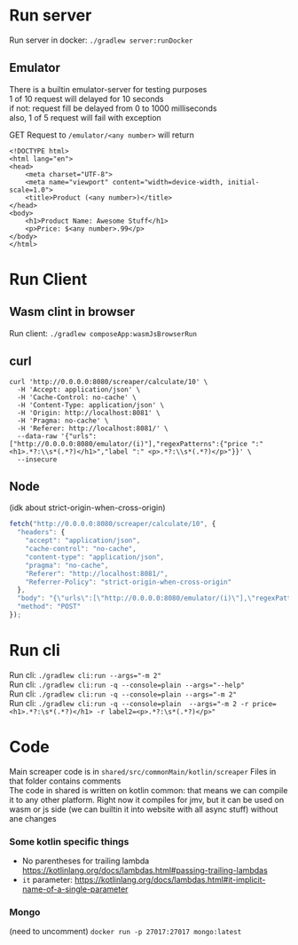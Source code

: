 # Run server
Run server in docker: `./gradlew server:runDocker`
## Emulator
There is a builtin emulator-server for testing purposes  
1 of 10 request will delayed for 10 seconds  
if not: request fill be delayed from 0 to 1000 milliseconds  
also, 1 of 5 request will fail with exception  

GET Request to `/emulator/<any number>` will return
```
<!DOCTYPE html>
<html lang="en">
<head>
    <meta charset="UTF-8">
    <meta name="viewport" content="width=device-width, initial-scale=1.0">
    <title>Product (<any number>)</title>
</head>
<body>
    <h1>Product Name: Awesome Stuff</h1>
    <p>Price: $<any number>.99</p>
</body>
</html>
```

# Run Client
## Wasm clint in browser
Run client: `./gradlew composeApp:wasmJsBrowserRun`

## curl
```shell
curl 'http://0.0.0.0:8080/screaper/calculate/10' \
  -H 'Accept: application/json' \
  -H 'Cache-Control: no-cache' \
  -H 'Content-Type: application/json' \
  -H 'Origin: http://localhost:8081' \
  -H 'Pragma: no-cache' \
  -H 'Referer: http://localhost:8081/' \
  --data-raw '{"urls":["http://0.0.0.0:8080/emulator/(i)"],"regexPatterns":{"price ":" <h1>.*?:\\s*(.*?)</h1>","label ":" <p>.*?:\\s*(.*?)</p>"}}' \
  --insecure
```

## Node 
(idk about strict-origin-when-cross-origin)
```javascript
fetch("http://0.0.0.0:8080/screaper/calculate/10", {
  "headers": {
    "accept": "application/json",
    "cache-control": "no-cache",
    "content-type": "application/json",
    "pragma": "no-cache",
    "Referer": "http://localhost:8081/",
    "Referrer-Policy": "strict-origin-when-cross-origin"
  },
  "body": "{\"urls\":[\"http://0.0.0.0:8080/emulator/(i)\"],\"regexPatterns\":{\"price \":\" <h1>.*?:\\\\s*(.*?)</h1>\",\"label \":\" <p>.*?:\\\\s*(.*?)</p>\"}}",
  "method": "POST"
});
```

# Run cli
Run cli: `./gradlew cli:run --args="-m 2"`  
Run cli: `./gradlew cli:run -q --console=plain --args="--help"`  
Run cli: `./gradlew cli:run -q --console=plain --args="-m 2"`  
Run cli: `./gradlew cli:run -q --console=plain  --args="-m 2 -r price=<h1>.*?:\s*(.*?)</h1> -r label2=<p>.*?:\s*(.*?)</p>"`  


# Code
Main screaper code is in `shared/src/commonMain/kotlin/screaper`
Files in that folder contains comments  
The code in shared is written on kotlin common: that means we can compile it to any other platform. Right now it 
compiles for jmv, but it can be used on wasm or js side (we can builtin it into website with all async stuff) without 
ane changes


### Some kotlin specific things  
 - No parentheses for trailing lambda https://kotlinlang.org/docs/lambdas.html#passing-trailing-lambdas  
 - `it` parameter: https://kotlinlang.org/docs/lambdas.html#it-implicit-name-of-a-single-parameter

### Mongo
(need to uncomment)
`docker run -p 27017:27017 mongo:latest`
